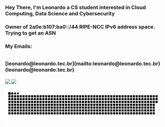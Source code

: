 <h3>Hey There, I'm Leonardo a CS student interested in Cloud Computing, Data Science and Cybersecurity</h3>
<h3>Owner of 2a0e:b107:ba0::/44 RIPE-NCC IPv6 address space. Trying to get an ASN<h3>
<h3>My Emails:<p><br>
  [leonardo@leonardo.tec.br](mailto:leonardo@leonardo.tec.br)
  (leonardo@leonardo.tec.br)
  <leo10ui@fedoraproject.org>
  <leonardo.rodrigues22@fatec.sp.gov.br>
  <leonardo.rodrigues83@aluno.unip.br>

<div>
  <a href="https://github.com/leo10ui">
  <img height="160em" align="center" src="https://github-readme-stats.vercel.app/api?username=leo10ui&show_icons=true&theme=react&include_all_commits=true&count_private=true"/>
  <img height="160em" align="center" src="https://github-readme-stats.vercel.app/api/top-langs/?username=leo10ui&layout=compact&langs_count=7&theme=react"/>

  ![Snake animation](https://github.com/leo10ui/leo10ui/blob/output/github-contribution-grid-snake.svg)
 
</div>
